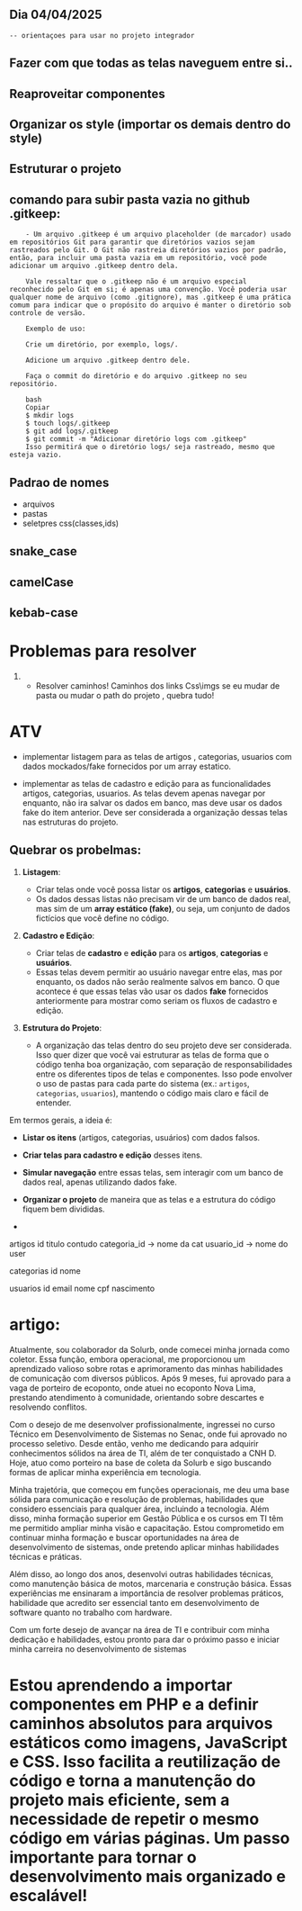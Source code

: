 ## Dia 04/04/2025
    -- orientaçoes para usar no projeto integrador
## Fazer com que todas as telas naveguem entre si..

## Reaproveitar componentes 

## Organizar os style (importar os demais dentro do style)

## Estruturar o projeto 

## comando para subir pasta vazia no github .gitkeep:
        - Um arquivo .gitkeep é um arquivo placeholder (de marcador) usado em repositórios Git para garantir que diretórios vazios sejam rastreados pelo Git. O Git não rastreia diretórios vazios por padrão, então, para incluir uma pasta vazia em um repositório, você pode adicionar um arquivo .gitkeep dentro dela.

        Vale ressaltar que o .gitkeep não é um arquivo especial reconhecido pelo Git em si; é apenas uma convenção. Você poderia usar qualquer nome de arquivo (como .gitignore), mas .gitkeep é uma prática comum para indicar que o propósito do arquivo é manter o diretório sob controle de versão.

        Exemplo de uso:

        Crie um diretório, por exemplo, logs/.

        Adicione um arquivo .gitkeep dentro dele.

        Faça o commit do diretório e do arquivo .gitkeep no seu repositório.

        bash
        Copiar
        $ mkdir logs
        $ touch logs/.gitkeep
        $ git add logs/.gitkeep
        $ git commit -m "Adicionar diretório logs com .gitkeep"
        Isso permitirá que o diretório logs/ seja rastreado, mesmo que esteja vazio.



## Padrao de nomes 
- arquivos
- pastas 
- seletpres css(classes,ids)

## snake_case
## camelCase
## kebab-case













# Problemas para resolver 


1. - Resolver caminhos!  Caminhos dos links Css\imgs
se eu mudar de pasta ou mudar o path do projeto , quebra tudo!



# ATV

- implementar listagem para as telas de artigos ,
categorias, usuarios com 
dados mockados/fake fornecidos por um array estatico. 

- implementar as telas de cadastro e edição para as funcionalidades artigos, categorias, usuarios. As telas devem apenas navegar por enquanto, não ira salvar os dados em banco, mas deve usar os dados fake do item anterior. Deve ser considerada a organização dessas telas nas estruturas do projeto.

## Quebrar os probelmas:

1. **Listagem**: 
   - Criar telas onde você possa listar os **artigos**, **categorias** e **usuários**.
   - Os dados dessas listas não precisam vir de um banco de dados real, mas sim de um **array estático (fake)**, ou seja, um conjunto de dados fictícios que você define no código.

2. **Cadastro e Edição**:
   - Criar telas de **cadastro** e **edição** para os **artigos**, **categorias** e **usuários**.
   - Essas telas devem permitir ao usuário navegar entre elas, mas por enquanto, os dados não serão realmente salvos em banco. O que acontece é que essas telas vão usar os dados **fake** fornecidos anteriormente para mostrar como seriam os fluxos de cadastro e edição.
   
3. **Estrutura do Projeto**:
   - A organização das telas dentro do seu projeto deve ser considerada. Isso quer dizer que você vai estruturar as telas de forma que o código tenha boa organização, com separação de responsabilidades entre os diferentes tipos de telas e componentes. Isso pode envolver o uso de pastas para cada parte do sistema (ex.: `artigos`, `categorias`, `usuarios`), mantendo o código mais claro e fácil de entender.

Em termos gerais, a ideia é:
- **Listar os itens** (artigos, categorias, usuários) com dados falsos.
- **Criar telas para cadastro e edição** desses itens.
- **Simular navegação** entre essas telas, sem interagir com um banco de dados real, apenas utilizando dados fake.
- **Organizar o projeto** de maneira que as telas e a estrutura do código fiquem bem divididas.




- 



artigos 
   id 
   titulo 
   contudo
   categoria_id -> nome da cat
   usuario_id ->  nome do user

categorias
   id
   nome


usuarios
   id 
   email
   nome
   cpf
   nascimento





















#  artigo:

Atualmente, sou colaborador da Solurb, onde comecei minha jornada como coletor. Essa função, embora operacional, me proporcionou um aprendizado valioso sobre rotas e aprimoramento das minhas habilidades de comunicação com diversos públicos. Após 9 meses, fui aprovado para a vaga de porteiro de ecoponto, onde atuei no ecoponto Nova Lima, prestando atendimento à comunidade, orientando sobre descartes e resolvendo conflitos.

Com o desejo de me desenvolver profissionalmente, ingressei no curso Técnico em Desenvolvimento de Sistemas no Senac, onde fui aprovado no processo seletivo. Desde então, venho me dedicando para adquirir conhecimentos sólidos na área de TI, além de ter conquistado a CNH D. Hoje, atuo como porteiro na base de coleta da Solurb e sigo buscando formas de aplicar minha experiência em tecnologia.

Minha trajetória, que começou em funções operacionais, me deu uma base sólida para comunicação e resolução de problemas, habilidades que considero essenciais para qualquer área, incluindo a tecnologia. Além disso, minha formação superior em Gestão Pública e os cursos em TI têm me permitido ampliar minha visão e capacitação. Estou comprometido em continuar minha formação e buscar oportunidades na área de desenvolvimento de sistemas, onde pretendo aplicar minhas habilidades técnicas e práticas.

Além disso, ao longo dos anos, desenvolvi outras habilidades técnicas, como manutenção básica de motos, marcenaria e construção básica. Essas experiências me ensinaram a importância de resolver problemas práticos, habilidade que acredito ser essencial tanto em desenvolvimento de software quanto no trabalho com hardware.

Com um forte desejo de avançar na área de TI e contribuir com minha dedicação e habilidades, estou pronto para dar o próximo passo e iniciar minha carreira no desenvolvimento de sistemas





# Estou aprendendo a importar componentes em PHP e a definir caminhos absolutos para arquivos estáticos como imagens, JavaScript e CSS. Isso facilita a reutilização de código e torna a manutenção do projeto mais eficiente, sem a necessidade de repetir o mesmo código em várias páginas. Um passo importante para tornar o desenvolvimento mais organizado e escalável!